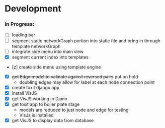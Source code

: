 # Development 

### In Progress:
 - [ ] loading bar
 - [ ] segment static networkGraph portion into static file and bring in through template networkGraph
 - [ ] integrate side menu into main view
 - [x] segment current index into templates 
 - [z] create side menu using template engine
 - [x]  ~~get Edge model to validate against reversed pairs~~ put on hold
       - doubling edges may allow for label at each node connection point
 - [x] create toxit django app
 - [x] install VisJS 
 - [x] get VisJS working in Djano
 - [x] get toxit app to boiler plate stage 
      - models are reduced to just node and edge for testing
      - VisJs is installed 
 - [x] get VisJS to display data from database
